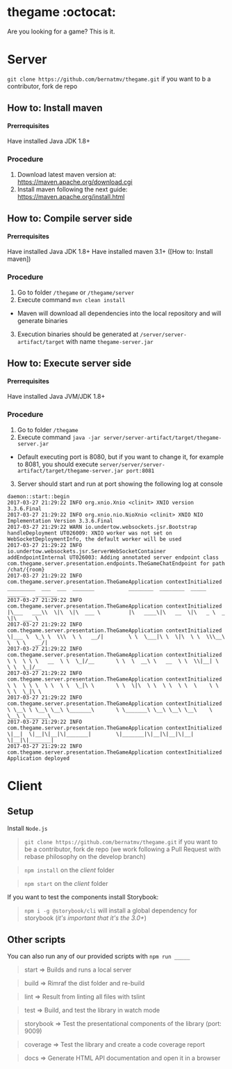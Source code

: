 # thegame :octocat:

Are you looking for a game? This is it.

# Server
`git clone https://github.com/bernatmv/thegame.git` if you want to b a contributor, fork de repo

## How to: Install maven
#### Prerrequisites
Have installed Java JDK 1.8+
### Procedure
1. Download latest maven version at: https://maven.apache.org/download.cgi
2. Install maven following the next guide: https://maven.apache.org/install.html

## How to: Compile server side
#### Prerrequisites
Have installed Java JDK 1.8+
Have installed maven 3.1+ ([How to: Install maven])
### Procedure
1. Go to folder `/thegame` or `/thegame/server`
2. Execute command `mvn clean install`
  * Maven will download all dependencies into the local repository and will generate binaries
3. Execution binaries should be generated at `/server/server-artifact/target` with name `thegame-server.jar`

## How to: Execute server side
#### Prerrequisites
Have installed Java JVM/JDK 1.8+ 
### Procedure
1. Go to folder `/thegame`
2. Execute command `java -jar server/server-artifact/target/thegame-server.jar`
  * Default executing port is 8080, but if you want to change it, for example to 8081, you should execute `server/server/server-artifact/target/thegame-server.jar port:8081`
3. Server should start and run at port showing the following log at console
```
daemon::start::begin
2017-03-27 21:29:22 INFO org.xnio.Xnio <clinit> XNIO version 3.3.6.Final
2017-03-27 21:29:22 INFO org.xnio.nio.NioXnio <clinit> XNIO NIO Implementation Version 3.3.6.Final
2017-03-27 21:29:22 WARN io.undertow.websockets.jsr.Bootstrap handleDeployment UT026009: XNIO worker was not set on WebSocketDeploymentInfo, the default worker will be used
2017-03-27 21:29:22 INFO io.undertow.websockets.jsr.ServerWebSocketContainer addEndpointInternal UT026003: Adding annotated server endpoint class com.thegame.server.presentation.endpoints.TheGameChatEndpoint for path /chat/{room}
2017-03-27 21:29:22 INFO com.thegame.server.presentation.TheGameApplication contextInitialized   _________  ___  ___  _______           ________  ________  _____ ______   _______      
2017-03-27 21:29:22 INFO com.thegame.server.presentation.TheGameApplication contextInitialized  |\___   ___\\  \|\  \|\  ___ \         |\   ____\|\   __  \|\   _ \  _   \|\  ___ \     
2017-03-27 21:29:22 INFO com.thegame.server.presentation.TheGameApplication contextInitialized  \|___ \  \_\ \  \\\  \ \   __/|        \ \  \___|\ \  \|\  \ \  \\\__\ \  \ \   __/|    
2017-03-27 21:29:22 INFO com.thegame.server.presentation.TheGameApplication contextInitialized       \ \  \ \ \   __  \ \  \_|/__       \ \  \  __\ \   __  \ \  \\|__| \  \ \  \_|/__  
2017-03-27 21:29:22 INFO com.thegame.server.presentation.TheGameApplication contextInitialized        \ \  \ \ \  \ \  \ \  \_|\ \       \ \  \|\  \ \  \ \  \ \  \    \ \  \ \  \_|\ \ 
2017-03-27 21:29:22 INFO com.thegame.server.presentation.TheGameApplication contextInitialized         \ \__\ \ \__\ \__\ \_______\       \ \_______\ \__\ \__\ \__\    \ \__\ \_______\
2017-03-27 21:29:22 INFO com.thegame.server.presentation.TheGameApplication contextInitialized          \|__|  \|__|\|__|\|_______|        \|_______|\|__|\|__|\|__|     \|__|\|_______|
2017-03-27 21:29:22 INFO com.thegame.server.presentation.TheGameApplication contextInitialized Application deployed
```

# Client

## Setup

Install `Node.js`

> `git clone https://github.com/bernatmv/thegame.git` if you want to be a contributor, fork de repo (we work following a Pull Request with rebase philosophy on the develop branch)

> `npm install` on the _client_ folder

> `npm start` on the _client_ folder

If you want to test the components install Storybook:

> `npm i -g @storybook/cli` will install a global dependency for storybook (*it's important that it's the 3.0+*)


## Other scripts

You can also run any of our provided scripts with `npm run _____`

> start => Builds and runs a local server

> build => Rimraf the dist folder and re-build

> lint => Result from linting all files with tslint

> test => Build, and test the library in watch mode

> storybook => Test the presentational components of the library (port: 9009)

> coverage => Test the library and create a code coverage report

> docs => Generate HTML API documentation and open it in a browser
